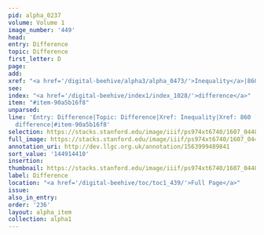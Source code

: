```yaml
---
pid: alpha_0237
volume: Volume 1
image_number: '449'
head:
entry: Difference
topic: Difference
first_letter: D
page:
add:
xref: "<a href='/digital-beehive/alpha3/alpha_0473/'>Inequality</a>|860 [PAGE_MISSING]"
see:
index: "<a href='/digital-beehive/index1/index_1028/'>difference</a>"
item: "#item-90a5b16f8"
unparsed:
line: 'Entry: Difference|Topic: Difference|Xref: Inequality|Xref: 860 [PAGE_MISSING]|Index:
  difference|#item-90a5b16f8'
selection: https://stacks.stanford.edu/image/iiif/ps974xt6740/1607_0448/422,4410,2996,382/full/0/default.jpg
full_image: https://stacks.stanford.edu/image/iiif/ps974xt6740/1607_0448/full/full/0/default.jpg
annotation_uri: http://dev.llgc.org.uk/annotation/1563999489841
sort_value: '144914410'
insertion:
thumbnail: https://stacks.stanford.edu/image/iiif/ps974xt6740/1607_0448/422,4410,600,180/250,/0/default.jpg
label: Difference
location: "<a href='/digital-beehive/toc/toc1_439/'>Full Page</a>"
issue:
also_in_entry:
order: '236'
layout: alpha_item
collection: alpha1
---
```

